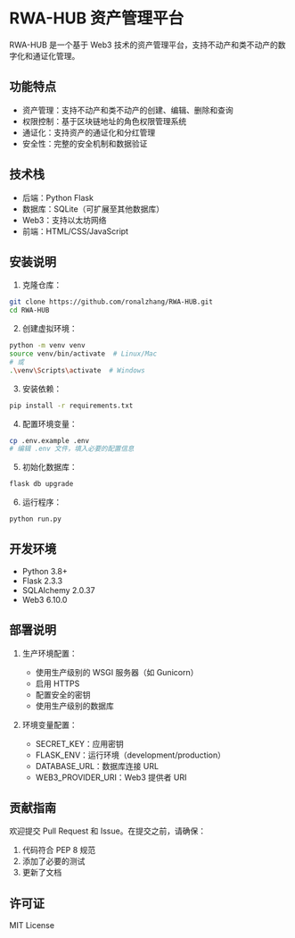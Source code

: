 # RWA-HUB 资产管理平台

RWA-HUB 是一个基于 Web3 技术的资产管理平台，支持不动产和类不动产的数字化和通证化管理。

## 功能特点

- 资产管理：支持不动产和类不动产的创建、编辑、删除和查询
- 权限控制：基于区块链地址的角色权限管理系统
- 通证化：支持资产的通证化和分红管理
- 安全性：完整的安全机制和数据验证

## 技术栈

- 后端：Python Flask
- 数据库：SQLite（可扩展至其他数据库）
- Web3：支持以太坊网络
- 前端：HTML/CSS/JavaScript

## 安装说明

1. 克隆仓库：
```bash
git clone https://github.com/ronalzhang/RWA-HUB.git
cd RWA-HUB
```

2. 创建虚拟环境：
```bash
python -m venv venv
source venv/bin/activate  # Linux/Mac
# 或
.\venv\Scripts\activate  # Windows
```

3. 安装依赖：
```bash
pip install -r requirements.txt
```

4. 配置环境变量：
```bash
cp .env.example .env
# 编辑 .env 文件，填入必要的配置信息
```

5. 初始化数据库：
```bash
flask db upgrade
```

6. 运行程序：
```bash
python run.py
```

## 开发环境

- Python 3.8+
- Flask 2.3.3
- SQLAlchemy 2.0.37
- Web3 6.10.0

## 部署说明

1. 生产环境配置：
   - 使用生产级别的 WSGI 服务器（如 Gunicorn）
   - 启用 HTTPS
   - 配置安全的密钥
   - 使用生产级别的数据库

2. 环境变量配置：
   - SECRET_KEY：应用密钥
   - FLASK_ENV：运行环境（development/production）
   - DATABASE_URL：数据库连接 URL
   - WEB3_PROVIDER_URI：Web3 提供者 URI

## 贡献指南

欢迎提交 Pull Request 和 Issue。在提交之前，请确保：

1. 代码符合 PEP 8 规范
2. 添加了必要的测试
3. 更新了文档

## 许可证

MIT License 